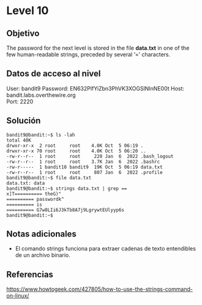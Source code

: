 # Level 10

## Objetivo
The password for the next level is stored in the file **data.txt** in one of the few human-readable strings, preceded by several ‘=’ characters.

## Datos de acceso al nivel
User: bandit9
Password: EN632PlfYiZbn3PhVK3XOGSlNInNE00t
Host: bandit.labs.overthewire.org  
Port: 2220

## Solución
```
bandit9@bandit:~$ ls -lah
total 40K
drwxr-xr-x  2 root     root    4.0K Oct  5 06:19 .
drwxr-xr-x 70 root     root    4.0K Oct  5 06:20 ..
-rw-r--r--  1 root     root     220 Jan  6  2022 .bash_logout
-rw-r--r--  1 root     root    3.7K Jan  6  2022 .bashrc
-rw-r-----  1 bandit10 bandit9  19K Oct  5 06:19 data.txt
-rw-r--r--  1 root     root     807 Jan  6  2022 .profile
bandit9@bandit:~$ file data.txt
data.txt: data
bandit9@bandit:~$ strings data.txt | grep ==
x]T========== theG)"
========== passwordk^
========== is
========== G7w8LIi6J3kTb8A7j9LgrywtEUlyyp6s
bandit9@bandit:~$
```
## Notas adicionales
* El comando strings funciona para extraer cadenas de texto entendibles de un archivo binario.
## Referencias
https://www.howtogeek.com/427805/how-to-use-the-strings-command-on-linux/